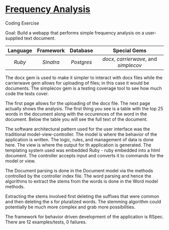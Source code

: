 
# [Frequency Analysis](https://safe-castle-7844.herokuapp.com/)

Coding Exercise

Goal: Build a webapp that performs simple frequency analysis on a user-supplied text document.

| Language   | Framework     | Database   |   Special Gems                         |
|:----------:|:-------------:|:----------:|:--------------------------------------:|
| *Ruby*     | *Sinatra*     | *Postgres* | *docx*, *carrierwave*, and *simplecov* |


The docx gem is used to make it simpler to interact with docx files while the carrierwave gem allows for uploading of files; in this case it would be documents. The simplecov gem is a testing coverage tool to see how much code the tests cover. 

The first page allows for the uploading of the docx file. The next page actually shows the analysis. The first thing you see is a table with the top 25 words in the document along with the occurences of the word in the document. Below the table you will see the full text of the document. 

The software architectural pattern used for the user interface was the traditional model-view-controller. The model is where the behavior of the application is written. The logic, rules, and management of data is done here. The view is where the output for th application is generated. The templating system used was embedded Ruby - ruby embedded into a html document. The controller accepts input and converts it to commands for the model or view. 

The Document parsing is done in the Document model via the methods controlled by the controller index file. The word parsing and hence the algorithms to extract the stems from the words is done in the Word model methods. 

Extracting the stems involved first deleting the suffixes that were common and then deleting the s for pluralized words. The stemming algorithm could potentially be much more complex and grab more possibilities. 

The framework for behavior driven development of the application is RSpec. There are 12 examples/tests, 0 failures. 










